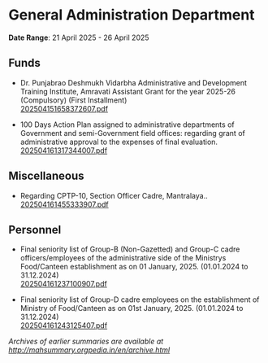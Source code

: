 # General Administration Department

**Date Range**: 21 April 2025 - 26 April 2025


## Funds
- Dr. Punjabrao Deshmukh Vidarbha Administrative and Development Training Institute, Amravati Assistant Grant for the year 2025-26 (Compulsory) (First Installment)\
  [202504151658372607.pdf](https://gr.maharashtra.gov.in/Site/Upload/Government%20Resolutions/English/202504151658372607.pdf)

- 100 Days Action Plan assigned to administrative departments of Government and semi-Government field offices: regarding grant of administrative approval to the expenses of final evaluation.\
  [202504161317344007.pdf](https://gr.maharashtra.gov.in/Site/Upload/Government%20Resolutions/English/202504161317344007.pdf)

## Miscellaneous
- Regarding CPTP-10, Section Officer Cadre, Mantralaya..\
  [202504161455333907.pdf](https://gr.maharashtra.gov.in/Site/Upload/Government%20Resolutions/English/202504161455333907.pdf)

## Personnel
- Final seniority list of Group-B (Non-Gazetted) and Group-C cadre officers/employees of the administrative side of the Ministrys Food/Canteen establishment as on 01 January, 2025. (01.01.2024 to 31.12.2024)\
  [202504161237100907.pdf](https://gr.maharashtra.gov.in/Site/Upload/Government%20Resolutions/English/202504161237100907.pdf)

- Final seniority list of Group-D cadre employees on the establishment of Ministry of Food/Canteen as on 01st January, 2025. (01.01.2024 to 31.12.2024)\
  [202504161243125407.pdf](https://gr.maharashtra.gov.in/Site/Upload/Government%20Resolutions/English/202504161243125407.pdf)


*Archives of earlier summaries are available at http://mahsummary.orgpedia.in/en/archive.html*